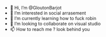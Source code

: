 - 👋 Hi, I’m @GloutonBarjot
- 👀 I’m interested in social arrasement
- 🌱 I’m currently learning how to fuck robin
- 💞️ I’m looking to collaborate on visual studio
- 📫 How to reach me ? look behind you 

<!---
GloutonBarjot/GloutonBarjot is a ✨ special ✨ repository because its `README.md` (this file) appears on your GitHub profile.
You can click the Preview link to take a look at your changes.
--->
